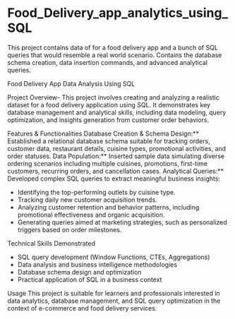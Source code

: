 # Food_Delivery_app_analytics_using_SQL
This project contains data of for a food delivery app and a bunch of SQL queries that would resemble a real world scenario.
Contains the database schema creation, data insertion commands, and advanced analytical queries.


Food Delivery App Data Analysis Using SQL

Project Overview-
This project involves creating and analyzing a realistic dataset for a food delivery application using SQL. It demonstrates key database management and analytical skills, including data modeling, query optimization, and insights generation from customer order behaviors.

Features & Functionalities
Database Creation & Schema Design:** Established a relational database schema suitable for tracking orders, customer data, restaurant details, cuisine types, promotional activities, and order statuses.
Data Population:** Inserted sample data simulating diverse ordering scenarios including multiple cuisines, promotions, first-time customers, recurring orders, and cancellation cases.
Analytical Queries:** Developed complex SQL queries to extract meaningful business insights:

  * Identifying the top-performing outlets by cuisine type.
  * Tracking daily new customer acquisition trends.
  * Analyzing customer retention and behavior patterns, including promotional effectiveness and organic acquisition.
  * Generating queries aimed at marketing strategies, such as personalized triggers based on order milestones.

Technical Skills Demonstrated

  * SQL query development (Window Functions, CTEs, Aggregations)
  * Data analysis and business intelligence methodologies
  * Database schema design and optimization
  * Practical application of SQL in a business context

Usage
This project is suitable for learners and professionals interested in data analytics, database management, and SQL query optimization in the context of e-commerce and food delivery services.

